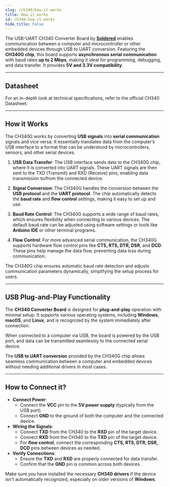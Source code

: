 ```yaml
---
slug: /ch340/how-it-works 
title: How it works
id: ch340-how-it-works 
hide_title: False
---  
```


The USB-UART CH340 Converter Board by [**Soldered**](https://soldered.com/product/usb-uart-ch340-converter-board/) enables communication between a computer and microcontroller or other embedded devices through USB to UART conversion. Featuring the **CH340G chip**, this board supports **asynchronous serial communication** with baud rates **up to 2 Mbps**, making it ideal for programming, debugging, and data transfer. It provides **5V and 3.3V compatibility**.

<CenteredImage src="/img/ch340/ch340onboard.png" alt="ch340onboard" caption="USB-UART CH340 Converter on the board" width="500px" />

---

## Datasheet

For an in-depth look at technical specifications, refer to the official CH340 Datasheet:  

<QuickLink  
  title="USB to serial chip CH340 Datasheet"  
  description="Detailed technical documentation for the CH340 converter"  
  url="https://soldered.com/productdata/2020/02/Soldered_CH340_datasheet.pdf"  
/>  

---

## **How it Works**

The CH340G works by converting **USB signals** into **serial communication** signals and vice versa. It essentially translates data from the computer’s USB interface to a format that can be understood by microcontrollers, sensors, and other serial devices.

1. **USB Data Transfer**: The USB interface sends data to the CH340G chip, where it is converted into UART signals. These UART signals are then sent to the TXD (Transmit) and RXD (Receive) pins, enabling data transmission to/from the connected device.

2. **Signal Conversion**: The CH340G handles the conversion between the **USB protocol** and the **UART protocol**. The chip automatically detects the **baud rate** and **flow control** settings, making it easy to set up and use.

3. **Baud Rate Control**: The CH340G supports a wide range of baud rates, which ensures flexibility when connecting to various devices. The default baud rate can be adjusted using software settings or tools like **Arduino IDE** or other terminal programs.

4. **Flow Control**: For more advanced serial communication, the CH340G supports hardware flow control pins like **CTS, RTS, DTR, DSR**, and **DCD**. These pins help manage the data flow, preventing data loss during communication.

<InfoBox>The CH340G chip ensures automatic baud rate detection and adjusts communication parameters dynamically, simplifying the setup process for users.</InfoBox>

---

## **USB Plug-and-Play Functionality**

The **CH340 Converter Board** is designed for **plug-and-play** operation with minimal setup. It supports various operating systems, including **Windows**, **macOS**, and **Linux**, and is recognized by the system immediately after connection.  

When connected to a computer via USB, the board is powered by the USB port, and data can be transmitted seamlessly to the connected serial device.

<InfoBox>The **USB to UART conversion** provided by the CH340G chip allows seamless communication between a computer and embedded devices without needing additional drivers in most cases.</InfoBox>

---

## How to Connect it?

- **Connect Power**:
   - Connect the **VCC** pin to the **5V power supply** (typically from the USB port).
   - Connect **GND** to the ground of both the computer and the connected device.
- **Wiring the Signals**:
   - Connect **TXD** from the CH340 to the **RXD** pin of the target device.
   - Connect **RXD** from the CH340 to the **TXD** pin of the target device.
   - For **flow control**, connect the corresponding **CTS, RTS, DTR, DSR, DCD** pins between devices as needed.
- **Verify Connections**:
   - Ensure the **TXD** and **RXD** are properly connected for data transfer.
   - Confirm that the **GND** pin is common across both devices.

<InfoBox>Make sure you have installed the necessary **CH340 drivers** if the device isn't automatically recognized, especially on older versions of **Windows**.</InfoBox>